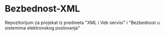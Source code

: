 # Bezbednost-XML
Repozitorijum za projekat iz predmeta "XML i Veb servisi" i "Bezbednost u sistemima elektronskog poslovanja"
